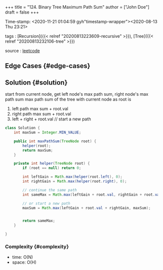 +++
title = "124. Binary Tree Maximum Path Sum"
author = ["John Doe"]
draft = false
+++

Time-stamp: <2020-11-21 01:04:59 gyh"timestamp-wrapper"><span class="timestamp">&lt;2020-08-13 Thu 23:21&gt;</span></span>

tags
: [Recursion]({{< relref "20200813223609-recursive" >}}), [Tree]({{< relref "20200813232106-tree" >}})

source
: [leetcode](https://leetcode.com/problems/binary-tree-maximum-path-sum/)


## Edge Cases {#edge-cases}


## Solution {#solution}

start from current node, get left node's max path sum, right node's max path sum
max path sum of the tree with current node as root is

1.  left path max sum + root.val
2.  right path max sum + root.val
3.  left + right + root.val  // start a new path

<!--listend-->

```java
class Solution {
    int maxSum = Integer.MIN_VALUE;

    public int maxPathSum(TreeNode root) {
        helper(root);
        return maxSum;
    }

    private int helper(TreeNode root) {
        if (root == null) return 0;

        int leftGain = Math.max(helper(root.left), 0);
        int rightGain = Math.max(helper(root.right), 0);

        // continue the same path
        int sameMax = Math.max(leftGain + root.val, rightGain + root.val);

        // or start a new path
        maxSum = Math.max(leftGain + root.val + rightGain, maxSum);


        return sameMax;
    }

}
```


### Complexity {#complexity}

-   time: O(N)
-   space: O(H)
